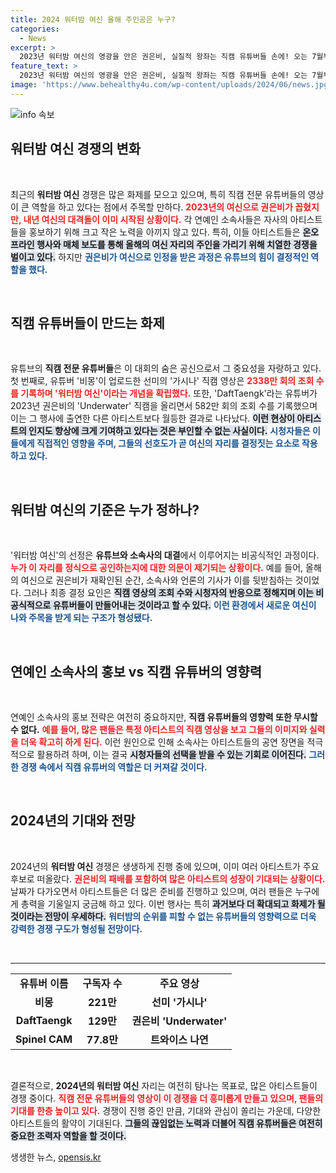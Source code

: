 ```yaml
---
title: 2024 워터밤 여신 올해 주인공은 누구?
categories:
  - News
excerpt: >
  2023년 워터밤 여신의 영광을 안은 권은비, 실질적 왕좌는 직캠 유튜버들 손에! 오는 7월부터 시작되는 2024 워터밤 여신 경쟁이 또 다시 뜨거워질 예정이다. 과연 누가 다음 여신의 자리에 오를지 이목이 집중된다!
feature_text: >
  2023년 워터밤 여신의 영광을 안은 권은비, 실질적 왕좌는 직캠 유튜버들 손에! 오는 7월부터 시작되는 2024 워터밤 여신 경쟁이 또 다시 뜨거워질 예정이다. 과연 누가 다음 여신의 자리에 오를지 이목이 집중된다!
image: 'https://www.behealthy4u.com/wp-content/uploads/2024/06/news.jpg'
---
```


<p><img src="https://www.behealthy4u.com/wp-content/uploads/2024/06/news.jpg" alt="info 속보" /></p>

<h2 data-ke-size="size26">워터밤 여신 경쟁의 변화</h2>

<p data-ke-size="size16">&nbsp;</p>

<p>최근의 <b>워터밤 여신</b> 경쟁은 많은 화제를 모으고 있으며, 특히 직캠 전문 유튜버들의 영상이 큰 역할을 하고 있다는 점에서 주목할 만하다. <b><span style="color: #ee2323;">2023년의 여신으로 권은비가 꼽혔지만, 내년 여신의 대격돌이 이미 시작된 상황이다.</span></b> 각 연예인 소속사들은 자사의 아티스트들을 홍보하기 위해 크고 작은 노력을 아끼지 않고 있다. 특히, 이들 아티스트들은 <b><span style="background-color: #21538527;">온오프라인 행사와 매체 보도를 통해 올해의 여신 자리의 주인을 가리기 위해 치열한 경쟁을 벌이고 있다.</span></b> 하지만 <b><span style="color: #1a5490;">권은비가 여신으로 인정을 받은 과정은 유튜브의 힘이 결정적인 역할을 했다.</span></b></p>

<p data-ke-size="size16">&nbsp;</p>

<h2 data-ke-size="size26">직캠 유튜버들이 만드는 화제</h2>

<p data-ke-size="size16">&nbsp;</p>

<p>유튜브의 <b>직캠 전문 유튜버들</b>은 이 대회의 숨은 공신으로서 그 중요성을 자랑하고 있다. 첫 번째로, 유튜버 '비몽'이 업로드한 선미의 '가시나' 직캠 영상은 <b><span style="color: #ee2323;">2338만 회의 조회 수를 기록하며 '워터밤 여신'이라는 개념을 확립했다.</span></b> 또한, 'DaftTaengk'라는 유튜버가 2023년 권은비의 'Underwater' 직캠을 올리면서 582만 회의 조회 수를 기록했으며 이는 그 행사에 출연한 다른 아티스트보다 월등한 결과로 나타났다. <b><span style="background-color: #21538527;">이런 현상이 아티스트의 인지도 향상에 크게 기여하고 있다는 것은 부인할 수 없는 사실이다.</span></b> <b><span style="color: #1a5490;">시청자들은 이들에게 직접적인 영향을 주며, 그들의 선호도가 곧 여신의 자리를 결정짓는 요소로 작용하고 있다.</span></b></p>

<p data-ke-size="size16">&nbsp;</p>

<h2 data-ke-size="size26">워터밤 여신의 기준은 누가 정하나?</h2>

<p data-ke-size="size16">&nbsp;</p>

<p>'워터밤 여신'의 선정은 <b>유튜브와 소속사의 대결</b>에서 이루어지는 비공식적인 과정이다. <b><span style="color: #ee2323;">누가 이 자리를 정식으로 공인하는지에 대한 의문이 제기되는 상황이다.</span></b> 예를 들어, 올해의 여신으로 권은비가 재확인된 순간, 소속사와 언론의 기사가 이를 뒷받침하는 것이었다. 그러나 최종 결정 요인은 <b><span style="background-color: #21538527;">직캠 영상의 조회 수와 시청자의 반응으로 정해지며 이는 비공식적으로 유튜버들이 만들어내는 것이라고 할 수 있다.</span></b> <b><span style="color: #1a5490;">이런 환경에서 새로운 여신이 나와 주목을 받게 되는 구조가 형성됐다.</span></b></p>

<p data-ke-size="size16">&nbsp;</p>

<h2 data-ke-size="size26">연예인 소속사의 홍보 vs 직캠 유튜버의 영향력</h2>

<p data-ke-size="size16">&nbsp;</p>

<p>연예인 소속사의 홍보 전략은 여전히 중요하지만, <b>직캠 유튜버들의 영향력 또한 무시할 수 없다.</b> <b><span style="color: #ee2323;">예를 들어, 많은 팬들은 특정 아티스트의 직캠 영상을 보고 그들의 이미지와 실력을 더욱 확고히 하게 된다.</span></b> 이런 원인으로 인해 소속사는 아티스트들의 공연 장면을 적극적으로 활용하려 하며, 이는 결국 <b><span style="background-color: #21538527;">시청자들의 선택을 받을 수 있는 기회로 이어진다.</span></b> <b><span style="color: #1a5490;">그러한 경쟁 속에서 직캠 유튜버의 역할은 더 커져갈 것이다.</span></b></p>

<p data-ke-size="size16">&nbsp;</p>

<h2 data-ke-size="size26">2024년의 기대와 전망</h2>

<p data-ke-size="size16">&nbsp;</p>

<p>2024년의 <b>워터밤 여신</b> 경쟁은 생생하게 진행 중에 있으며, 이미 여러 아티스트가 주요 후보로 떠올랐다. <b><span style="color: #ee2323;">권은비의 패배를 포함하여 많은 아티스트의 성장이 기대되는 상황이다.</span></b> 날짜가 다가오면서 아티스트들은 더 많은 준비를 진행하고 있으며, 여러 팬들은 누구에게 총력을 기울일지 궁금해 하고 있다. 이번 행사는 특히 <b><span style="background-color: #21538527;">과거보다 더 확대되고 화제가 될 것이라는 전망이 우세하다.</span></b> <b><span style="color: #1a5490;">워터밤의 순위를 피할 수 없는 유튜버들의 영향력으로 더욱 강력한 경쟁 구도가 형성될 전망이다.</span></b></p>

<p data-ke-size="size16">&nbsp;</p>

<hr>

<table>
  <tr>
    <td style="text-align: center; height: 17px;"><b>유튜버 이름</b></td>
    <td style="text-align: center; height: 17px;"><b>구독자 수</b></td>
    <td style="text-align: center; height: 17px;"><b>주요 영상</b></td>
  </tr>
  <tr>
    <td style="text-align: center; height: 17px;"><b>비몽</b></td>
    <td style="text-align: center; height: 17px;"><b>221만</b></td>
    <td style="text-align: center; height: 17px;"><b>선미 '가시나'</b></td>
  </tr>
  <tr>
    <td style="text-align: center; height: 17px;"><b>DaftTaengk</b></td>
    <td style="text-align: center; height: 17px;"><b>129만</b></td>
    <td style="text-align: center; height: 17px;"><b>권은비 'Underwater'</b></td>
  </tr>
  <tr>
    <td style="text-align: center; height: 17px;"><b>Spinel CAM</b></td>
    <td style="text-align: center; height: 17px;"><b>77.8만</b></td>
    <td style="text-align: center; height: 17px;"><b>트와이스 나연</b></td>
  </tr>
</table>

<p data-ke-size="size16">&nbsp;</p>

<p>결론적으로, <b>2024년의 워터밤 여신</b> 자리는 여전히 탐나는 목표로, 많은 아티스트들이 경쟁 중이다. <b><span style="color: #ee2323;">직캠 전문 유튜버들의 영상이 이 경쟁을 더 흥미롭게 만들고 있으며, 팬들의 기대를 한층 높이고 있다.</span></b> 경쟁이 진행 중인 만큼, 기대와 관심이 쏠리는 가운데, 다양한 아티스트들의 활약이 기대된다. <b><span style="background-color: #21538527;">그들의 끊임없는 노력과 더불어 직캠 유튜버들은 여전히 중요한 조력자 역할을 할 것이다.</span></b></p>
생생한 뉴스, <a href="https://opensis.kr" rel="dofollow">opensis.kr</a>


